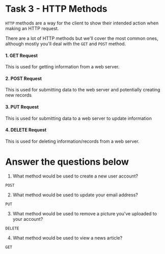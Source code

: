# Task 3 - HTTP Methods

`HTTP` methods are a way for the client to show their intended action when making an HTTP request. 

There are a lot of HTTP methods but we'll cover the most common ones, although mostly you'll deal with the `GET` and `POST` method.

#### 1. GET Request

This is used for getting information from a web server.

#### 2. POST Request

This is used for submitting data to the web server and potentially creating new records

#### 3. PUT Request

This is used for submitting data to a web server to update information

#### 4. DELETE Request

This is used for deleting information/records from a web server.

# Answer the questions below

1. What method would be used to create a new user account?
```
POST
```
2. What method would be used to update your email address?
```
PUT
```
3. What method would be used to remove a picture you've uploaded to your account?
```
DELETE
```
4. What method would be used to view a news article?
```
GET
```
